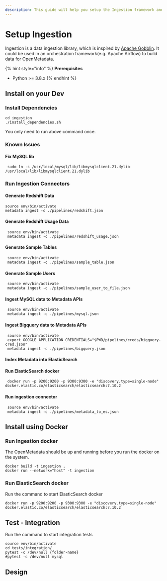 ```yaml
---
description: This guide will help you setup the Ingestion framework and connectors
---
```


# Setup Ingestion

Ingestion is a data ingestion library, which is inspired by [Apache Gobblin](https://gobblin.apache.org/). It could be used in an orchestration framework\(e.g. Apache Airflow\) to build data for OpenMetadata.

{% hint style="info" %}
**Prerequisites**

* Python &gt;= 3.8.x
{% endhint %}

## Install on your Dev

### Install Dependencies

```text
cd ingestion
./install_dependencies.sh
```

You only need to run above command once.

### Known Issues

#### Fix MySQL lib

```text
 sudo ln -s /usr/local/mysql/lib/libmysqlclient.21.dylib /usr/local/lib/libmysqlclient.21.dylib
```

### Run Ingestion Connectors

#### Generate Redshift Data

```text
source env/bin/activate
metadata ingest -c ./pipelines/redshift.json
```

#### Generate Redshift Usage Data

```text
 source env/bin/activate
 metadata ingest -c ./pipelines/redshift_usage.json
```

#### Generate Sample Tables

```text
 source env/bin/activate
 metadata ingest -c ./pipelines/sample_table.json
```

#### Generate Sample Users

```text
 source env/bin/activate
 metadata ingest -c ./pipelines/sample_user_to_file.json
```

#### Ingest MySQL data to Metadata APIs

```text
 source env/bin/activate
 metadata ingest -c ./pipelines/mysql.json
```

#### Ingest Bigquery data to Metadata APIs

```text
 source env/bin/activate
 export GOOGLE_APPLICATION_CREDENTIALS="$PWD/pipelines/creds/bigquery-cred.json"
 metadata ingest -c ./pipelines/bigquery.json
```

#### Index Metadata into ElasticSearch

#### Run ElasticSearch docker

```text
 docker run -p 9200:9200 -p 9300:9300 -e "discovery.type=single-node" docker.elastic.co/elasticsearch/elasticsearch:7.10.2
```

#### Run ingestion connector

```text
 source env/bin/activate
 metadata ingest -c ./pipelines/metadata_to_es.json
```

## Install using Docker

### Run Ingestion docker

The OpenMetadata should be up and running before you run the docker on the system.

```text
docker build -t ingestion .
docker run --network="host" -t ingestion
```

### Run ElasticSearch docker

Run the command to start ElasticSearch docker

```text
docker run -p 9200:9200 -p 9300:9300 -e "discovery.type=single-node" docker.elastic.co/elasticsearch/elasticsearch:7.10.2
```

## Test - Integration

Run the command to start integration tests

```text
source env/bin/activate
cd tests/integration/
pytest -c /dev/null {folder-name} 
#pytest -c /dev/null mysql
```

## Design
